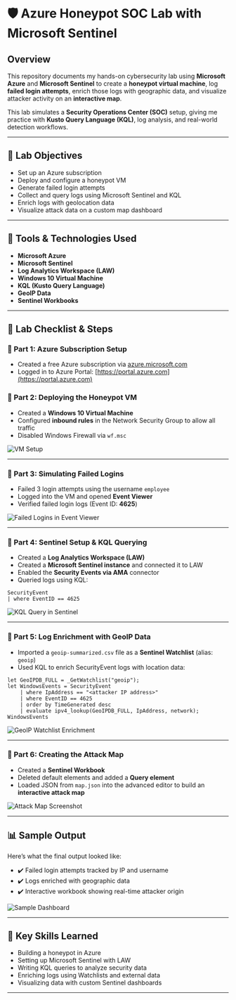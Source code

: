 # 🛡️ Azure Honeypot SOC Lab with Microsoft Sentinel

## Overview
This repository documents my hands-on cybersecurity lab using **Microsoft Azure** and **Microsoft Sentinel** to create a **honeypot virtual machine**, log **failed login attempts**, enrich those logs with geographic data, and visualize attacker activity on an **interactive map**.

This lab simulates a **Security Operations Center (SOC)** setup, giving me practice with **Kusto Query Language (KQL)**, log analysis, and real-world detection workflows.

---

## 💪 Lab Objectives
- Set up an Azure subscription
- Deploy and configure a honeypot VM
- Generate failed login attempts
- Collect and query logs using Microsoft Sentinel and KQL
- Enrich logs with geolocation data
- Visualize attack data on a custom map dashboard

---

## 📌 Tools & Technologies Used
- **Microsoft Azure**
- **Microsoft Sentinel**
- **Log Analytics Workspace (LAW)**
- **Windows 10 Virtual Machine**
- **KQL (Kusto Query Language)**
- **GeoIP Data**
- **Sentinel Workbooks**

---

## 📌 Lab Checklist & Steps

### 🔹 Part 1: Azure Subscription Setup
- Created a free Azure subscription via [azure.microsoft.com](https://azure.microsoft.com/en-us/pricing/purchase-options/azure-account)
- Logged in to Azure Portal: [https://portal.azure.com](https://portal.azure.com)

### 🔹 Part 2: Deploying the Honeypot VM
- Created a **Windows 10 Virtual Machine**
- Configured **inbound rules** in the Network Security Group to allow all traffic
- Disabled Windows Firewall via `wf.msc`

![VM Setup](images/vm-setup.png)

---

### 🔹 Part 3: Simulating Failed Logins
- Failed 3 login attempts using the username `employee`
- Logged into the VM and opened **Event Viewer**
- Verified failed login logs (Event ID: **4625**)

![Failed Logins in Event Viewer](images/event-viewer.png)

---

### 🔹 Part 4: Sentinel Setup & KQL Querying
- Created a **Log Analytics Workspace (LAW)**
- Created a **Microsoft Sentinel instance** and connected it to LAW
- Enabled the **Security Events via AMA** connector
- Queried logs using KQL:

```kql
SecurityEvent
| where EventID == 4625
```

![KQL Query in Sentinel](images/kql-query.png)

---

### 🔹 Part 5: Log Enrichment with GeoIP Data
- Imported a `geoip-summarized.csv` file as a **Sentinel Watchlist** (alias: `geoip`)
- Used KQL to enrich SecurityEvent logs with location data:

```kql
let GeoIPDB_FULL = _GetWatchlist("geoip");
let WindowsEvents = SecurityEvent
    | where IpAddress == "<attacker IP address>"
    | where EventID == 4625
    | order by TimeGenerated desc
    | evaluate ipv4_lookup(GeoIPDB_FULL, IpAddress, network);
WindowsEvents
```

![GeoIP Watchlist Enrichment](images/geoip-enrichment.png)

---

### 🔹 Part 6: Creating the Attack Map
- Created a **Sentinel Workbook**
- Deleted default elements and added a **Query element**
- Loaded JSON from `map.json` into the advanced editor to build an **interactive attack map**

![Attack Map Screenshot](images/attack-map.png)

---

## 📊 Sample Output

Here’s what the final output looked like:

- ✔️ Failed login attempts tracked by IP and username
- ✔️ Logs enriched with geographic data
- ✔️ Interactive workbook showing real-time attacker origin

![Sample Dashboard](images/final-dashboard.png)

---

## 🧠 Key Skills Learned
- Building a honeypot in Azure
- Setting up Microsoft Sentinel with LAW
- Writing KQL queries to analyze security data
- Enriching logs using Watchlists and external data
- Visualizing data with custom Sentinel dashboards

---
